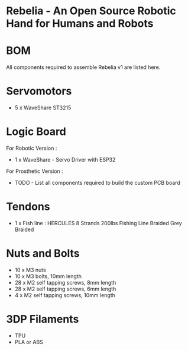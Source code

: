 Rebelia - An Open Source Robotic Hand for Humans and Robots
===========================================================

BOM
===
All components required to assemble Rebelia v1 are listed here.

Servomotors
===========
* 5 x WaveShare ST3215

Logic Board
===========
For Robotic Version : 
* 1 x WaveShare - Servo Driver with ESP32

For Prosthetic Version : 
* TODO - List all components required to build the custom PCB board

Tendons
=======
* 1 x Fish line : HERCULES 8 Strands 200lbs Fishing Line Braided Grey Braided

Nuts and Bolts
==============
* 10 x M3 nuts
* 10 x M3 bolts, 10mm length
* 28 x M2 self tapping screws, 8mm length
* 28 x M2 self tapping screws, 6mm length
* 4 x M2 self tapping screws, 10mm length


3DP Filaments
=============
* TPU
* PLA or ABS

